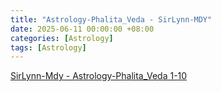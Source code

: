 ```yaml
---
title: "Astrology-Phalita_Veda - SirLynn-MDY"
date: 2025-06-11 00:00:00 +08:00
categories: [Astrology]
tags: [Astrology]
---
```

[SirLynn-Mdy - Astrology-Phalita_Veda  1-10](/Documents/SirLynn/2025-06-11-SirLynnMdy)